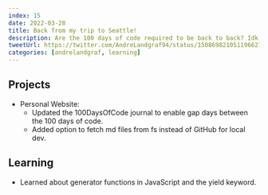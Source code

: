 ```yaml
---
index: 15
date: 2022-03-28
title: Back from my trip to Seattle!
description: Are the 100 days of code required to be back to back? Idk but here I make the rules!
tweetUrl: https://twitter.com/AndreLandgraf94/status/1508698210511966211
categories: [andrelandgraf, learning]
---
```


## Projects

- Personal Website:
  - Updated the 100DaysOfCode journal to enable gap days between the 100 days of code.
  - Added option to fetch md files from fs instead of GitHub for local dev.

## Learning

- Learned about generator functions in JavaScript and the yield keyword.
